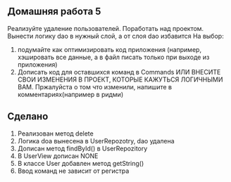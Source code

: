## **Домашняя работа 5**

Реализуйте удаление пользователей. Поработать над проектом.
Вынести логику dao в нужный слой, а от слоя dao избавится
На выбор:
1. подумайте как оптимизировать код приложения (например, хэшировать все данные, а в файл писать только при выходе из приложения)
2. Дописать код для оставшихся команд в Commands
ИЛИ ВНЕСИТЕ СВОИ ИЗМЕНЕНИЯ В ПРОЕКТ, КОТОРЫЕ КАЖУТЬСЯ ЛОГИЧНЫМИ ВАМ.
Пржалуйста о том что изменили, напишите в комментариях(например в ридми)


## Сделано

1. Реализован метод delete
2. Логика doa вынесена в UserRepozotry, dao удалена
3. Дописан метод findById() в UserRepozitory
4. В UserView дописан NONE
5. В классе User добавлен метод getString()
6. Ввод команд не зависит от регистра